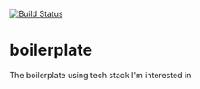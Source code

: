 [![Build Status](https://travis-ci.org/boiyaa/tslint-no-return.svg?branch=master)](https://travis-ci.org/boiyaa/tslint-no-return)

# boilerplate
The boilerplate using tech stack I'm interested in
